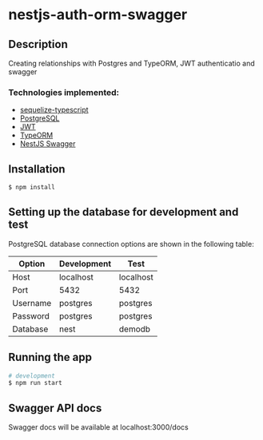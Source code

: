 # nestjs-auth-orm-swagger

## Description

 Creating relationships with Postgres and TypeORM, JWT authenticatio and swagger

### Technologies implemented:

-   [sequelize-typescript](https://nestjs.com/) 
-   [PostgreSQL](https://www.postgresql.org/)
-   [JWT](https://jwt.io/)
-   [TypeORM](https://typeorm.io/#/)
-   [NestJS Swagger](https://github.com/nestjs/swagger)

## Installation

```bash
$ npm install
```

## Setting up the database for development and test

PostgreSQL database connection options are shown in the following table:

| Option   | Development | Test      |
| -------- | ----------- | --------- |
| Host     | localhost   | localhost |
| Port     | 5432        | 5432      |
| Username | postgres    | postgres  |
| Password | postgres    | postgres  |
| Database | nest        | demodb |

## Running the app

```bash
# development
$ npm run start
```

## Swagger API docs
Swagger docs will be available at localhost:3000/docs
